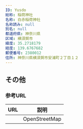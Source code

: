 ```yaml
---
ID: Yusdo
総称: 稲荷神社
名称: 白赤稲荷神社
名称読み: null
別名: null
都道府県: 神奈川県
区域: 横須賀市
緯度: 35.2718179
経度: 139.6767682
郵便番号: 2380012
住所: 神奈川県横須賀市安浦町２丁目１２
---
```


## その他

### 参考URL

| URL | 説明          |
| --- | ------------- |
|     | OpenStreetMap |
